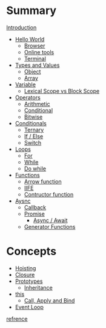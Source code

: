 # Summary

[Introduction](introduction.md)

- [Hello World](hello-world.md)
  - [Browser](hello/browser.md)
  - [Online tools](hello/online-playground.md)
  - [Terminal](hello/terminal.md)
- [Types and Values](types-and-values.md)
  - [Object](types/object.md)
  - [Array](types/array.md)
- [Variable](variable.md)
  - [Lexical Scope vs Block Scope](variable/scope.md)
- [Operators](operators.md)
  - [Arithmetic](operators/arithmetic.md)
  - [Conditional](operators/conditional.md)
  - [Bitwise](operators/bitwise.md)
- [Conditionals](conditionals.md)
  - [Ternary]()
  - [If / Else]()
  - [Switch]()
- [Loops](loops.md)
  - [For]()
  - [While]()
  - [Do while]()
- [Functions](functions.md)
  - [Arrow function]()
  - [IIFE]()
  - [Contructor function]()
- [Aysnc](aysnc.md)
  - [Callback]()
  - [Promise]()
    - [Async / Await]()
  - [Generator Functions]()

# Concepts

- [Hoisting](hoisting.md)
- [Closure](closure.md)
- [Prototypes](prototypes.md)
  - [Inheritance]()
- [this](this.md)
  - [Call, Apply and Bind]()
- [Event Loop](event-loop.md)

[refrence](refrence.md)
